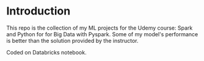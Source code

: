 # Introduction
This repo is the collection of my ML projects for the Udemy course: Spark and Python for for Big Data with Pyspark. Some of my model's performance is better than the solution provided by the instructor. 

Coded on Databricks notebook.
